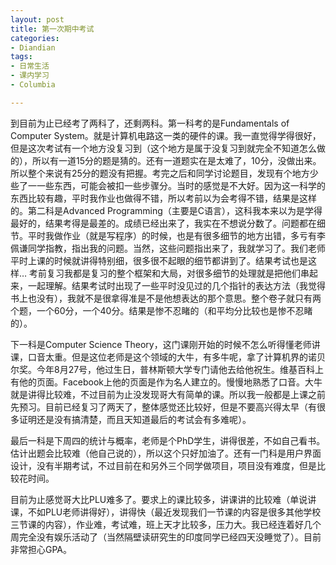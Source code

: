 ```yaml
---
layout: post
title: 第一次期中考试
categories:
- Diandian
tags:
- 日常生活
- 课内学习
- Columbia

---
```

<p>到目前为止已经考了两科了，还剩两科。第一科考的是Fundamentals of Computer System。就是计算机电路这一类的硬件的课。我一直觉得学得很好，但是这次考试有一个地方没复习到（这个地方是属于没复习到就完全不知道怎么做的），所以有一道15分的题是猜的。还有一道题实在是太难了，10分，没做出来。所以整个来说有25分的题没有把握。考完之后和同学讨论题目，发现有个地方少些了一一些东西，可能会被扣一些步骤分。当时的感觉是不大好。因为这一科学的东西比较有趣，平时我作业也做得不错，所以考前以为会考得不错，结果是这样的。第二科是Advanced Programming（主要是C语言），这科我本来以为是学得最好的，结果考得是最差的。成绩已经出来了，我实在不想说分数了。问题都在细节。平时我做作业（就是写程序）的时候，也是有很多细节的地方出错，多亏有李佩谦同学指教，指出我的问题。当然，这些问题指出来了，我就学习了。我们老师平时上课的时候就讲得特别细，很多很不起眼的细节都讲到了。结果考试也是这样… 考前复习我都是复习的整个框架和大局，对很多细节的处理就是把他们串起来，一起理解。结果考试时出现了一些平时没见过的几个指针的表达方法（我觉得书上也没有），我就不是很拿得准是不是他想表达的那个意思。整个卷子就只有两个题，一个60分，一个40分。结果是惨不忍睹的（和平均分比较也是惨不忍睹的）。</p>
<p>下一科是Computer Science Theory，这门课刚开始的时候不怎么听得懂老师讲课，口音太重。但是这位老师是这个领域的大牛，有多牛呢，拿了计算机界的诺贝尔奖。今年8月27号，他过生日，普林斯顿大学专门请他去给他祝生。维基百科上有他的页面。Facebook上他的页面是作为名人建立的。慢慢地熟悉了口音。大牛就是讲得比较难，不过目前为止没发现哥大有简单的课。所以我一般都是上课之前先预习。目前已经复习了两天了，整体感觉还比较好，但是不要高兴得太早（有很多证明还是没有搞清楚，而且天知道最后的考试会有多难呢）。</p>
<p>最后一科是下周四的统计与概率，老师是个PhD学生，讲得很差，不如自己看书。估计出题会比较难（他自己说的），所以这个只好加油了。还有一门科是用户界面设计，没有半期考试，不过目前在和另外三个同学做项目，项目没有难度，但是比较花时间。</p>
<p>目前为止感觉哥大比PLU难多了。要求上的课比较多，讲课讲的比较难（单说讲课，不如PLU老师讲得好），讲得快（最近发现我们一节课的内容是很多其他学校三节课的内容），作业难，考试难，班上天才比较多，压力大。我已经连着好几个周完全没有娱乐活动了（当然隔壁读研究生的印度同学已经四天没睡觉了）。目前非常担心GPA。</p>